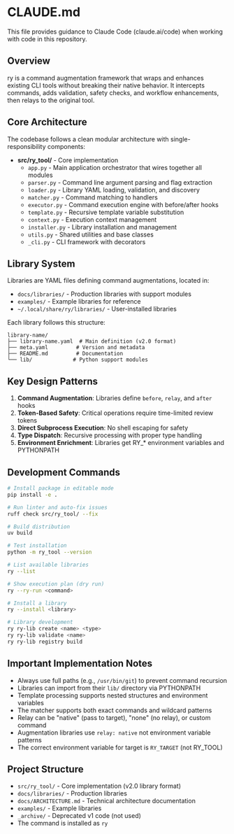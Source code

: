 # CLAUDE.md

This file provides guidance to Claude Code (claude.ai/code) when working with code in this repository.

## Overview

ry is a command augmentation framework that wraps and enhances existing CLI tools without breaking their native behavior. It intercepts commands, adds validation, safety checks, and workflow enhancements, then relays to the original tool.

## Core Architecture

The codebase follows a clean modular architecture with single-responsibility components:

- **src/ry_tool/** - Core implementation
  - `app.py` - Main application orchestrator that wires together all modules
  - `parser.py` - Command line argument parsing and flag extraction
  - `loader.py` - Library YAML loading, validation, and discovery
  - `matcher.py` - Command matching to handlers
  - `executor.py` - Command execution engine with before/after hooks
  - `template.py` - Recursive template variable substitution
  - `context.py` - Execution context management
  - `installer.py` - Library installation and management
  - `utils.py` - Shared utilities and base classes
  - `_cli.py` - CLI framework with decorators

## Library System

Libraries are YAML files defining command augmentations, located in:
- `docs/libraries/` - Production libraries with support modules
- `examples/` - Example libraries for reference
- `~/.local/share/ry/libraries/` - User-installed libraries

Each library follows this structure:
```
library-name/
├── library-name.yaml  # Main definition (v2.0 format)
├── meta.yaml         # Version and metadata
├── README.md         # Documentation
└── lib/             # Python support modules
```

## Key Design Patterns

1. **Command Augmentation**: Libraries define `before`, `relay`, and `after` hooks
2. **Token-Based Safety**: Critical operations require time-limited review tokens
3. **Direct Subprocess Execution**: No shell escaping for safety
4. **Type Dispatch**: Recursive processing with proper type handling
5. **Environment Enrichment**: Libraries get RY_* environment variables and PYTHONPATH

## Development Commands

```bash
# Install package in editable mode
pip install -e .

# Run linter and auto-fix issues
ruff check src/ry_tool/ --fix

# Build distribution
uv build

# Test installation
python -m ry_tool --version

# List available libraries
ry --list

# Show execution plan (dry run)
ry --ry-run <command>

# Install a library
ry --install <library>

# Library development
ry ry-lib create <name> <type>
ry ry-lib validate <name>
ry ry-lib registry build
```

## Important Implementation Notes

- Always use full paths (e.g., `/usr/bin/git`) to prevent command recursion
- Libraries can import from their `lib/` directory via PYTHONPATH
- Template processing supports nested structures and environment variables
- The matcher supports both exact commands and wildcard patterns
- Relay can be "native" (pass to target), "none" (no relay), or custom command
- Augmentation libraries use `relay: native` not environment variable patterns
- The correct environment variable for target is `RY_TARGET` (not RY_TOOL)

## Project Structure

- `src/ry_tool/` - Core implementation (v2.0 library format)
- `docs/libraries/` - Production libraries
- `docs/ARCHITECTURE.md` - Technical architecture documentation
- `examples/` - Example libraries
- `_archive/` - Deprecated v1 code (not used)
- The command is installed as `ry`